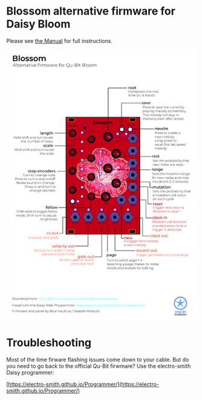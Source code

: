 # Blossom alternative firmware for Daisy Bloom

Please see [the Manual](BlossomManual.pdf) for full instructions. 

![Blossom Cheat Sheet](BlossomCheatSheet.jpg)

# Troubleshooting

Most of the time firware flashing issues come down to your cable. But do you need to go back to the official Qu-Bit firwmare? Use the electro-smith Daisy programmer: 

[https://electro-smith.github.io/Programmer/](https://electro-smith.github.io/Programmer/)

